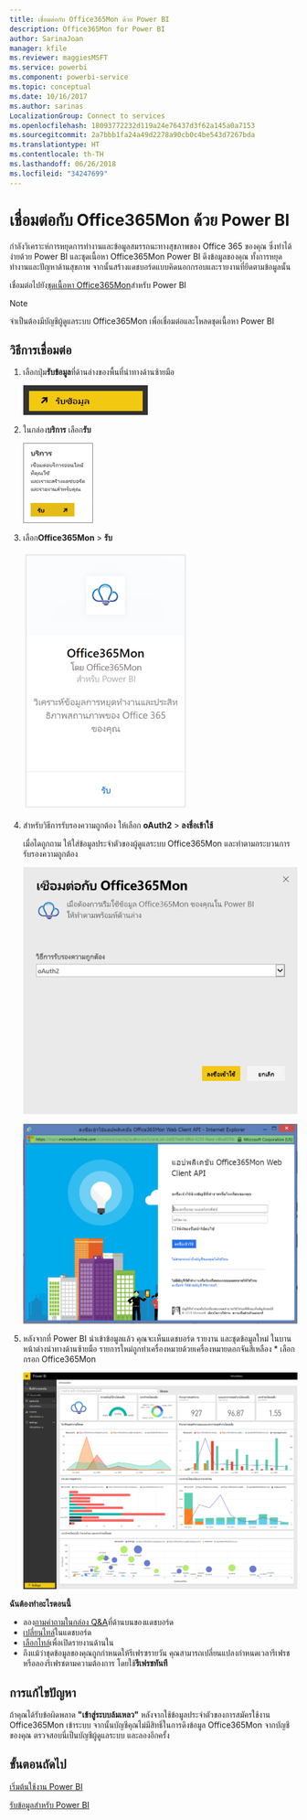 ```yaml
---
title: เชื่อมต่อกับ Office365Mon ด้วย Power BI
description: Office365Mon for Power BI
author: SarinaJoan
manager: kfile
ms.reviewer: maggiesMSFT
ms.service: powerbi
ms.component: powerbi-service
ms.topic: conceptual
ms.date: 10/16/2017
ms.author: sarinas
LocalizationGroup: Connect to services
ms.openlocfilehash: 18093772232d119a24e76437d3f62a145a0a7153
ms.sourcegitcommit: 2a7bbb1fa24a49d2278a90cb0c4be543d7267bda
ms.translationtype: HT
ms.contentlocale: th-TH
ms.lasthandoff: 06/26/2018
ms.locfileid: "34247699"
---
```

# <a name="connect-to-office365mon-with-power-bi"></a>เชื่อมต่อกับ Office365Mon ด้วย Power BI
กำลังวิเคราะห์การหยุดการทำงานและข้อมูลสมรรถนะทางสุขภาพของ Office 365 ของคุณ ซึ่งทำได้ง่ายด้วย Power BI และชุดเนื้อหา Office365Mon Power BI ดึงข้อมูลของคุณ ทั้งการหยุดทำงานและปัญหาด้านสุขภาพ จากนั้นสร้างแดชบอร์ดแบบคิดนอกกรอบและรายงานที่ยึดตามข้อมูลนั้น

เชื่อมต่อไปยัง[ชุดเนื้อหา Office365Mon](https://app.powerbi.com/groups/me/getdata/services/office365mon)สำหรับ Power BI

>[!NOTE]
>จำเป็นต้องมีบัญชีผู้ดูแลระบบ Office365Mon เพื่อเชื่อมต่อและโหลดชุดเนื้อหา Power BI

## <a name="how-to-connect"></a>วิธีการเชื่อมต่อ
1. เลือกปุ่ม**รับข้อมูล**ที่ด้านล่างของพื้นที่นำทางด้านซ้ายมือ
   
   ![](media/service-connect-to-office365mon/pbi_getdata.png)
2. ในกล่อง**บริการ** เลือก**รับ**
   
   ![](media/service-connect-to-office365mon/pbi_getservices.png) 
3. เลือก**Office365Mon** \> **รับ**
   
   ![](media/service-connect-to-office365mon/o365mon.png)
4. สำหรับวิธีการรับรองความถูกต้อง ให้เลือก **oAuth2** \> **ลงชื่อเข้าใช้**
   
   เมื่อไดถูกถาม ให้ใส่ข้อมูลประจำตัวของผู้ดูแลระบบ Office365Mon และทำตามกระบวนการรับรองความถูกต้อง
   
   ![](media/service-connect-to-office365mon/creds.png)
   
   ![](media/service-connect-to-office365mon/creds2.png)
5. หลังจากที่ Power BI นำเข้าข้อมูลแล้ว คุณจะเห็นแดชบอร์ด รายงาน และชุดข้อมูลใหม่ ในบานหน้าต่างนำทางด้านซ้ายมือ รายการใหม่ถูกทำเครื่องหมายด้วยเครื่องหมายดอกจันสีเหลือง \* เลือกกรอก Office365Mon
   
   ![](media/service-connect-to-office365mon/dashboard4.png)

**ฉันต้องทำอะไรตอนนี้**

* ลอง[ถามคำถามในกล่อง Q&A](power-bi-q-and-a.md)ที่ด้านบนของแดชบอร์ด
* [เปลี่ยนไทล์](service-dashboard-edit-tile.md)ในแดชบอร์ด
* [เลือกไทล์](service-dashboard-tiles.md)เพื่อเปิดรายงานด้านใน
* ถึงแม้ว่าชุดข้อมูลของคุณถูกกำหนดให้รีเฟรซรายวัน คุณสามารถเปลี่ยนแปลงกำหนดเวลารีเฟรช หรือลองรีเฟรชตามความต้องการ โดยใช้**รีเฟรชทันที**

## <a name="troubleshooting"></a>การแก้ไขปัญหา
ถ้าคุณได้รับข้อผิดพลาด **"เข้าสู่ระบบล้มเหลว"** หลังจากใช้ข้อมูลประจำตัวของการสมัครใช้งาน Office365Mon เข้าระบบ จากนั้นบัญชีคุณไม่มีสิทธิ์ในการดึงข้อมูล Office365Mon จากบัญชีของคุณ ตรวจสอบนี่เป็นบัญชีผู้ดูแลระบบ และลองอีกครั้ง

## <a name="next-steps"></a>ขั้นตอนถัดไป
[เริ่มต้นใช้งาน Power BI](service-get-started.md)

[รับข้อมูลสำหรับ Power BI](service-get-data.md)

